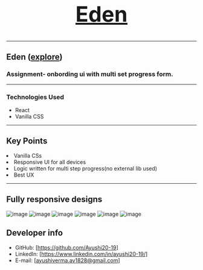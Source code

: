 <h1 align="center">
  <br />
  <a href="https://eden-ayushi-sub.netlify.app/"><h1>Eden</h1>
 </a>
</h1>
<hr/>

## Eden  ([explore](https://eden-ayushi-sub.netlify.app/))
### Assignment- onbording ui with multi set progress form.

---
### Technologies Used

- React
- Vanilla CSS

---

## Key Points

<li>Vanilla CSs</li>
<li>Responsive UI for all devices</li>
<li>Logic written for multi step progress(no external lib used) </li>
<li>Best UX</li>


---

## Fully responsive designs
![image](https://user-images.githubusercontent.com/50084909/179370055-107e9ba7-dfcd-446e-adb8-ac7364b947d9.png)
![image](https://user-images.githubusercontent.com/50084909/179370068-b45e5a50-ddbe-4f65-b97a-c548c9d182fc.png)
![image](https://user-images.githubusercontent.com/50084909/179370076-9715869a-785a-49c3-84eb-bb3bf9fe8591.png)
![image](https://user-images.githubusercontent.com/50084909/179370082-c9fea1cb-d626-4fbf-a56a-cb44bc5dd156.png)
![image](https://user-images.githubusercontent.com/50084909/179370091-a2d46639-c6d7-469f-b651-552663a9442e.png)
![image](https://user-images.githubusercontent.com/50084909/179370110-3ceb83ac-5fe3-4977-b7dc-8480a0c68deb.png)


## Developer info

- GitHub: [https://github.com/Ayushi20-19]
- LinkedIn: [https://www.linkedin.com/in/ayushi20-19/]
- E-mail: [ayushiverma.av1828@gmail.com]
